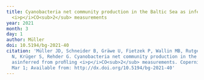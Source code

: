 ```yaml
---
title: Cyanobacteria net community production in the Baltic Sea as inferred from proﬁling
  <i>p</i>CO<sub>2</sub> measurements
year: 2021
month: 3
day: 1
author: Müller
doi: 10.5194/bg-2021-40
citation: 'Müller JD, Schneider B, Gräwe U, Fietzek P, Wallin MB, Rutgersson A, Wasmund
  N, Krüger S, Rehder G. Cyanobacteria net community production in the Baltic Sea
  asinferred from proﬁling <i>p</i>CO<sub>2</sub> measurements. Copernicus GmbH; 2021
  Mar 1; Available from: http://dx.doi.org/10.5194/bg-2021-40'
---
```


